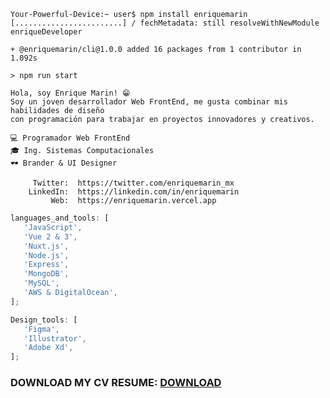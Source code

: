 ```shell
Your-Powerful-Device:~ user$ npm install enriquemarin
[........................] / fechMetadata: still resolveWithNewModule enriqueDeveloper

+ @enriquemarin/cli@1.0.0 added 16 packages from 1 contributor in 1.092s

> npm run start

Hola, soy Enrique Marin! 😁
Soy un joven desarrollador Web FrontEnd, me gusta combinar mis habilidades de diseño
con programación para trabajar en proyectos innovadores y creativos.

💻 Programador Web FrontEnd
🎓 Ing. Sistemas Computacionales
🕶 Brander & UI Designer

     Twitter:  https://twitter.com/enriquemarin_mx
    LinkedIn:  https://linkedin.com/in/enriquemarin
         Web:  https://enriquemarin.vercel.app
```

```javascript
languages_and_tools: [
   'JavaScript',
   'Vue 2 & 3',
   'Nuxt.js',
   'Node.js',
   'Express',
   'MongoDB',
   'MySQL',
   'AWS & DigitalOcean',
];
```

```javascript
Design_tools: [
   'Figma',
   'Illustrator',
   'Adobe Xd',
];
```
### DOWNLOAD MY CV RESUME: [DOWNLOAD](https://github.com/enrique159/cvresumen/blob/main/resumen_enriquemarin.pdf)
